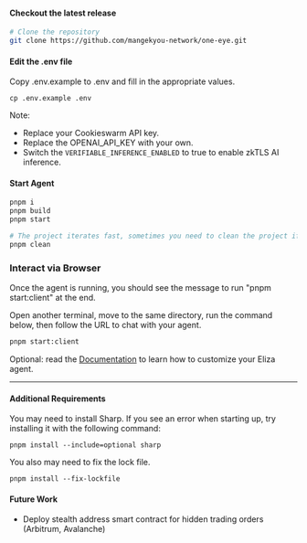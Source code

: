 
#### Checkout the latest release

```bash
# Clone the repository
git clone https://github.com/mangekyou-network/one-eye.git
```

#### Edit the .env file

Copy .env.example to .env and fill in the appropriate values.

```
cp .env.example .env
```

Note: 
- Replace your Cookieswarm API key.
- Replace the OPENAI_API_KEY with your own.
- Switch the `VERIFIABLE_INFERENCE_ENABLED` to true to enable zkTLS AI inference.

#### Start Agent

```bash
pnpm i
pnpm build
pnpm start

# The project iterates fast, sometimes you need to clean the project if you are coming back to the project
pnpm clean
```

### Interact via Browser

Once the agent is running, you should see the message to run "pnpm start:client" at the end.

Open another terminal, move to the same directory, run the command below, then follow the URL to chat with your agent.

```bash
pnpm start:client
```

Optional: read the [Documentation](https://elizaos.github.io/eliza/) to learn how to customize your Eliza agent.

---

#### Additional Requirements

You may need to install Sharp. If you see an error when starting up, try installing it with the following command:

```
pnpm install --include=optional sharp
```

You also may need to fix the lock file.

```
pnpm install --fix-lockfile
```

#### Future Work

- Deploy stealth address smart contract for hidden trading orders (Arbitrum, Avalanche)